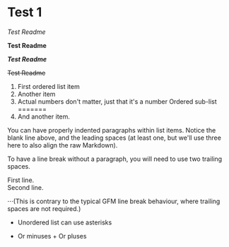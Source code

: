 # Test 1

*Test Readme*

**Test Readme**

**_Test Readme_**

~~Test Readme~~


1. First ordered list item
2. Another item
3. Actual numbers don't matter, just that it's a number
Ordered sub-list
=======
1. And another item.

You can have properly indented paragraphs within list items. Notice the blank line above, and the leading spaces (at least one, but we'll use three here to also align the raw Markdown).

To have a line break without a paragraph, you will need to use two trailing spaces.

First line.<br>
Second line.

⋅⋅⋅(This is contrary to the typical GFM line break behaviour, where trailing spaces are not required.)

* Unordered list can use asterisks
- Or minuses
+ Or pluses
